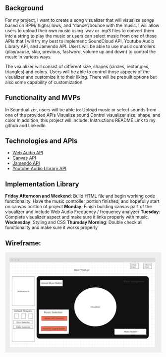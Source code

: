 ## Background

For my project, I want to create a song visualizer that will visualize songs based on BPM/ highs/ lows, and “dance”/bounce with the music. I will allow users to upload their own music using .wav or .mp3 files to convert them into a string to play the music or users can select music from one of these APIs that I will try my best to implement: SoundCloud API, Youtube Audio Library API, and Jamendo API. Users will be able to use music controllers (play/pause, skip, previous, fastword, volume up and down) to control the music in various ways. 

The visualizer will consist of different size, shapes (circles, rectangles, triangles) and colors. Users will be able to control those aspects of the visualizer and customize it to their liking. There will be prebuilt options but also some capability of customization.

## Functionality and MVPs

In Soundualizer, users will be able to:
Upload music or select sounds from one of the provided APIs
Visualize sound
Control visualizer size, shape, and color
In addition, this project will include:
Instructions
README
Link to my github and LinkedIn

## Technologies and APIs
+ [Web Audio API](https://developer.mozilla.org/en-US/docs/Web/API/Web_Audio_API)
+ [Canvas API](https://developer.mozilla.org/en-US/docs/Web/API/Canvas_API)
+ [Jamendo API](https://developer.jamendo.com/v3.0)
+ [Youtube Audio Library API](https://github.com/ThibaultJanBeyer/YouTube-Free-Audio-Library-API)

## Implementation Library

**Friday Afternoon and Weekend**: Build HTML file and begin working code functionality. Have the music controller portion finished, and hopefully start on canvas portion of project
**Monday**: Finish building canvas part of the visualizer and include Web Audio Frequency / frequency analyzer 
**Tuesday**: Complete visualizer aspect and make sure it links properly with music.
**Wednesday**: Styling and CSS
**Thursday Morning**: Double check all functionality and make sure it works properly

## Wireframe: 

![wireframe](images/wireframe.png)


